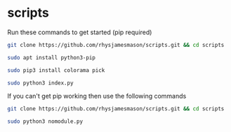 # scripts

Run these commands to get started (pip required)

```bash
git clone https://github.com/rhysjamesmason/scripts.git && cd scripts
```

```bash
sudo apt install python3-pip
```


```bash
sudo pip3 install colorama pick
```


```bash
sudo python3 index.py
```

If you can't get pip working then use the following commands

```bash
git clone https://github.com/rhysjamesmason/scripts.git && cd scripts
```

```bash
sudo python3 nomodule.py
```

